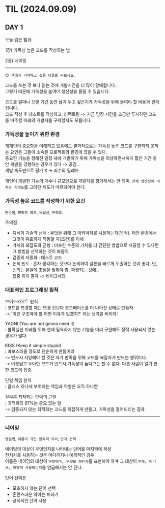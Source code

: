 # TIL (2024.09.09)

## DAY 1

오늘 읽은 범위:

1장) 가독성 높은 코드를 작성하는 법

2장) 네이밍

---

```text
😉 책에서 기억하고 싶은 내용을 써보세요.
```

코드를 쓰는 것 보다 읽는 것에 개발시간을 더 많이 할애합니다.  
그렇기 때문에 가독성을 높여야 생산성을 올릴 수 있습니다.

코드를 얼마나 오랜 기간 동안 남겨 두고 싶은지가 가독성을 위해 들여야 할 비용과 관계됩니다.  
코드 작성 후 테스트를 작성하고, 리팩토링 -> 지금 당장 시간을 조금만 투자하면 코드를 마주할 미래의 개발자를 구제할지도 모릅니다.

### 가독성을 높이기 위한 환경

개개인이 중요함을 이해하고 있음에도 결과적으로는 가독성 높은 코드를 구현하지 못하는 요인은 그들이 소속된 프로젝트의 환경에 있을 수 있다.  
중요한 기능을 정해진 일정 내에 개발하기 위해 가독성을 희생하면서까지 짧은 기간 동안 개발을 강행하는 경우가 있다 -> 공감..  
개발 속도만으로 평가 X -> 죄수의 딜레마

개인이 개발한 기능의 개수나 규모만으로 개발자를 평가해서는 안 되며, `전체 생산성에 미치는 기여도`를 고려한 제도가 마련되어야 한다.

### 가독성 높은 코드를 작성하기 위한 요건

`단순함`, `명확한 의도`, `독립성`, `구조화`.

주의점

- 지식과 기술의 선택 : 무엇을 위해 그 아키텍처를 사용하는지(목적), 어떤 환경에서 그것이 유효하게 작동할 지(조건)를 이해
- 가치와 복잡도의 균형 : 비슷한 수준의 가치를 더 간단한 방법으로 제공할 수 있다면 그 방법을 선택하는 것이 바람직
- 검증의 자동화 : 테스트 코드
- 논의 빈도 : 혼자 생각하는 것보다 논의하여 결론을 빠르게 도출하는 것이 좋다. 단, 논의는 본질에 초점을 맞춰야 함. 파생되는 것에는  
  집중 하지 말자 -> 바이크셰딩

### 대표적인 프로그래밍 원칙

보이스카우트 원칙  
: 코드를 변경할 때는 변경 전보다 코드베이스를 더 나아진 상태로 만들자.  
-> '이런 구조여야 할 어떤 이유가 있겠지?' 라는 생각을 버리자!

YAGNI (You are not gonna need it)  
: 불확실한 미래를 위해 현재 필요하지 않는 기능을 미리 구현해도 정작 사용되지 않는 경우가 많다.

KISS (Keep it simple stupid)  
: 바보스러울 정도로 단순하게 만들어라  
-> 반드시 지양해야 할 것은 자기 만족을 위해 코드를 복잡하게 만드는 행위이다.  
-> 아름답고 우아한 코드가 반드시 가독성이 높다고는 할 수 없다. 다른 사람이 일기 편한 코드에 집중.

단일 책임 원칙  
: 클래스 하나에 부여하는 책임과 역할은 오직 하나뿐

섣부른 최적화는 만악의 근원  
: 최적화의 97%는 쓸모 없는 일  
-> 검증되지 않는 최적화는 코드를 복잡하게 만들고, 가독성을 떨어뜨리는 결과

---

### 네이밍

`영문법`, `이름이 가진 함축적 의미`, `단어 선택`

네이밍의 대상이 무엇인지를 나타내는 단어를 마지막에 작성  
전치사를 사용하는 것은 어디까지나 예외적인 경우  
이름은 네이밍의 대상이 `무엇이며, 무엇을 하는지`를 표현해야 하며 그 대상이 `언제, 어디서, 어떻게 사용되는지`를 언급해서는 안 된다.

단어 선택은

- 모호하지 않는 단어 선택
- 혼란스러운 약어는 피하기
- 긍적적인 단어 사용
